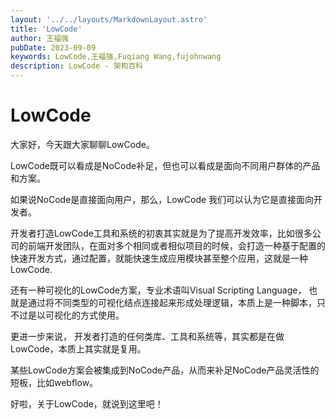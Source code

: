 ```yaml
---
layout: '../../layouts/MarkdownLayout.astro'
title: 'LowCode'
author: 王福强
pubDate: 2023-09-09
keywords: LowCode,王福强,Fuqiang Wang,fujohnwang
description: LowCode - 架构百科
---
```


# LowCode

大家好，今天跟大家聊聊LowCode。

LowCode既可以看成是NoCode补足，但也可以看成是面向不同用户群体的产品和方案。

如果说NoCode是直接面向用户，那么，LowCode 我们可以认为它是直接面向开发者。

开发者打造LowCode工具和系统的初衷其实就是为了提高开发效率，比如很多公司的前端开发团队，在面对多个相同或者相似项目的时候，会打造一种基于配置的快速开发方式，通过配置，就能快速生成应用模块甚至整个应用，这就是一种LowCode.

还有一种可视化的LowCode方案，专业术语叫Visual Scripting Language， 也就是通过将不同类型的可视化结点连接起来形成处理逻辑，本质上是一种脚本，只不过是以可视化的方式使用。

更进一步来说， 开发者打造的任何类库、工具和系统等，其实都是在做LowCode，本质上其实就是复用。

某些LowCode方案会被集成到NoCode产品，从而来补足NoCode产品灵活性的短板，比如webflow。

好啦，关于LowCode，就说到这里吧！
